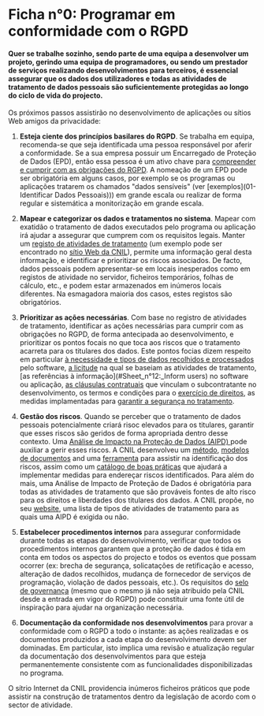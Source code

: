 # Ficha n°0: Programar em conformidade com o RGPD

#### Quer se trabalhe sozinho, sendo parte de uma equipa a desenvolver um projeto, gerindo uma equipa de programadores, ou sendo um prestador de serviços realizando desenvolvimentos para terceiros, é essencial assegurar que os dados dos utilizadores e todas as atividades de tratamento de dados pessoais são suficientemente protegidas ao longo do ciclo de vida do projecto.

Os próximos passos assistirão no desenvolvimento de aplicações ou sítios Web amigos da privacidade:

1. **Esteja ciente dos princípios basilares do RGPD**. Se trabalha em equipa, recomenda-se que seja identificada uma pessoa responsável por aferir a conformidade. Se a sua empresa possuir um Encarregado de Proteção de Dados (EPD), então essa pessoa é um ativo chave para [compreender e cumprir com as obrigações do RGPD](https://www.cnil.fr/sites/default/files/atoms/files/guidelines_on_dpos_5_april_2017.pdf). A nomeação de um EPD pode ser obrigatória em alguns casos, por exemplo se os programas ou aplicações tratarem os chamados "dados sensíveis" (ver [exemplos](01-Identificar Dados Pessoais))) em grande escala ou realizar de forma regular e sistemática a monitorização em grande escala.

2. **Mapear e categorizar os dados e tratamentos no sistema**. Mapear com exatidão o tratamento de dados executados pelo programa ou aplicação irá ajudar a assegurar que cumprem com os requisitos legais. Manter um [registo de atividades de tratamento](https://www.cnil.fr/en/record-processing-activities) (um exemplo pode ser encontrado no [sítio Web da CNIL](https://www.cnil.fr/sites/default/files/atoms/files/record-processing-activities.ods)), permite uma informação geral desta informação, e identificar e prioritizar os riscos associados. De facto, dados pessoais podem apresentar-se em locais inesperados como em registos de atividade no servidor, ficheiros temporários, folhas de cálculo, etc., e podem estar armazenados em inúmeros locais diferentes. Na esmagadora maioria dos casos, estes registos são obrigatórios.

3. **Prioritizar as ações necessárias**. Com base no registro de atividades de tratamento, identificar as ações necessárias para cumprir com as obrigações no RGPD, de forma antecipada ao desenvolvimento, e prioritizar os pontos focais no que toca aos riscos que o tratamento acarreta para os titulares dos dados. Este pontos focias dizem respeito em particular [à necessidade e tipos de dados recolhidos e processados](#Sheet_n°7:_Minimize_the_data_collection) pelo software, [a licitude](#Sheet_n°15:_Take_into_account_the_legal_basis_in_the_technical_implementation) na qual se baseiam as atividades de tratamento, [as referências à informação](#Sheet_n°12:_Inform users) no software ou aplicação, [as cláusulas contratuais](#Sheet_n°5_:_Make_an_informed_choice_of_its_architecture) que vinculam o subcontratante no desenvolvimento, os termos e condições para o [exercício de direitos](#Sheet_n°13:_Prepare_for_the_exercise_of_people_rights), as medidas implamentadas para [garantir a segurança no tratamento](#Sheet_n°6:_Secure_your_websites,_applications_and_servers).

4. **Gestão dos riscos**. Quando se perceber que o tratamento de dados pessoais potencialmente criará risoc elevados para os titulares, garantir que esses riscos são geridos de forma apropriada dentro desse contexto. Uma [Análise de Impacto na Proteção de Dados (AIPD) ](https://www.cnil.fr/en/privacy-impact-assessment-pia) pode auxiliar a gerir esses riscos. A CNIL desenvolveu um [método](https://www.cnil.fr/sites/default/files/atoms/files/cnil-pia-1-en-methodology.pdf), [modelos de documentos](https://www.cnil.fr/sites/default/files/atoms/files/cnil-pia-2-en-templates.pdf) and uma [ferramenta](https://www.cnil.fr/en/open-source-pia-software-helps-carry-out-data-protection-impact-assesment) para assistir na identificação dos riscos, assim como um [catálogo de boas práticas](https://www.cnil.fr/sites/default/files/atoms/files/cnil-pia-3-en-knowledgebases.pdf) que ajudará a implementar medidas para endereçar riscos identificados. Para além do mais, uma Análise de Impacto de Proteção de Dados é obrigatória para todas as atividades de tratamento que são prováveis fontes de alto risco para os direitos e liberdades dos titulares dos dados. A CNIL propõe, no seu [website](https://www.cnil.fr/sites/default/files/atoms/files/liste-traitements-aipd-requise.pdf), uma lista de  tipos de atividades de tratamento para as quais uma AIPD é exigida ou não.

5. **Estabelecer procedimentos internos** para assegurar conformidade durante todas as etapas do desenvolvimento, verificar que todos os procedimentos internos garantem que a proteção de dados é tida em conta em todos os aspectos do projecto e todos os eventos que possam ocorrer (ex: brecha de segurança, solicatações de retificação e acesso, alteração de dados recolhidos, mudança de fornecedor de serviços de programação, violação de dados pessoais, etc.). Os requisitos do [selo de governança](https://www.cnil.fr/sites/default/files/typo/document/CNIL_Privacy_Seal-Governance-EN.pdf) (mesmo que o mesmo já não seja atribuido pela CNIL desde a entrada em vigor do RGPD) pode constituir uma fonte útil de inspiração para ajudar na organização necessária.

6. **Documentação da conformidade nos desenvolvimentos** para provar a conformidade com o RGPD a todo o instante: as ações realizadas e os documentos produzidos a cada etapa do desenvolvimento devem ser dominadas. Em particular, isto implica uma revisão e atualização regular da documentação dos desenvolvimentos para que esteja permanentemente consistente com as funcionalidades disponibilizadas no programa.

O sítrio Internet da CNIL providencia inúmeros ficheiros práticos que pode assistir na construção de tratamentos dentro da legislação de acordo com o sector de atividade.

